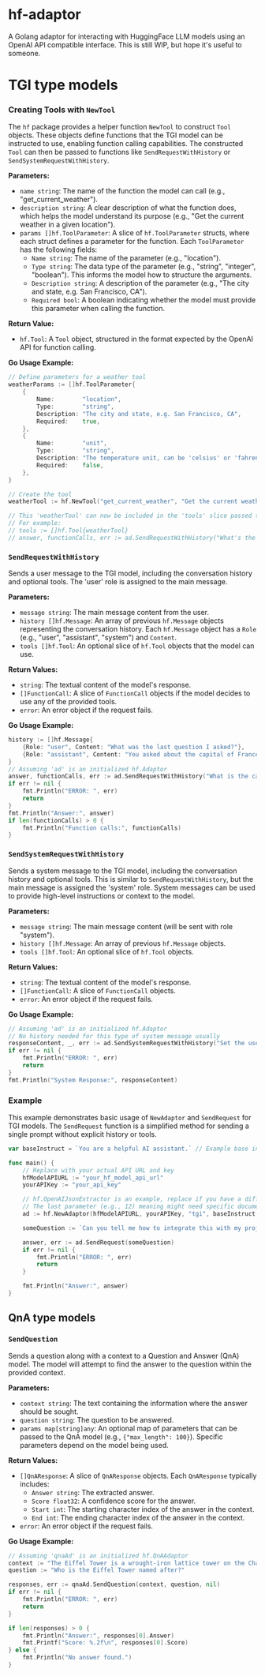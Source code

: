 # hf-adaptor
A Golang adaptor for interacting with HuggingFace LLM models using an OpenAI API compatible interface.
This is still WIP, but hope it's useful to someone.

# TGI type models

### Creating Tools with `NewTool`

The `hf` package provides a helper function `NewTool` to construct `Tool` objects. These objects define functions that the TGI model can be instructed to use, enabling function calling capabilities. The constructed `Tool` can then be passed to functions like `SendRequestWithHistory` or `SendSystemRequestWithHistory`.

**Parameters:**

- `name string`: The name of the function the model can call (e.g., "get_current_weather").
- `description string`: A clear description of what the function does, which helps the model understand its purpose (e.g., "Get the current weather in a given location").
- `params []hf.ToolParameter`: A slice of `hf.ToolParameter` structs, where each struct defines a parameter for the function. Each `ToolParameter` has the following fields:
    - `Name string`: The name of the parameter (e.g., "location").
    - `Type string`: The data type of the parameter (e.g., "string", "integer", "boolean"). This informs the model how to structure the arguments.
    - `Description string`: A description of the parameter (e.g., "The city and state, e.g. San Francisco, CA").
    - `Required bool`: A boolean indicating whether the model must provide this parameter when calling the function.

**Return Value:**

- `hf.Tool`: A `Tool` object, structured in the format expected by the OpenAI API for function calling.

**Go Usage Example:**

```go
// Define parameters for a weather tool
weatherParams := []hf.ToolParameter{
    {
        Name:        "location",
        Type:        "string",
        Description: "The city and state, e.g. San Francisco, CA",
        Required:    true,
    },
    {
        Name:        "unit",
        Type:        "string",
        Description: "The temperature unit, can be 'celsius' or 'fahrenheit'",
        Required:    false,
    },
}

// Create the tool
weatherTool := hf.NewTool("get_current_weather", "Get the current weather in a given location", weatherParams)

// This 'weatherTool' can now be included in the 'tools' slice passed to SendRequestWithHistory
// For example:
// tools := []hf.Tool{weatherTool}
// answer, functionCalls, err := ad.SendRequestWithHistory("What's the weather in Boston?", history, tools)
```

### `SendRequestWithHistory`

Sends a user message to the TGI model, including the conversation history and optional tools. The 'user' role is assigned to the main message.

**Parameters:**

- `message string`: The main message content from the user.
- `history []hf.Message`: An array of previous `hf.Message` objects representing the conversation history. Each `hf.Message` object has a `Role` (e.g., "user", "assistant", "system") and `Content`.
- `tools []hf.Tool`: An optional slice of `hf.Tool` objects that the model can use.

**Return Values:**

- `string`: The textual content of the model's response.
- `[]FunctionCall`: A slice of `FunctionCall` objects if the model decides to use any of the provided tools.
- `error`: An error object if the request fails.

**Go Usage Example:**

```go
history := []hf.Message{
    {Role: "user", Content: "What was the last question I asked?"},
    {Role: "assistant", Content: "You asked about the capital of France."},
}
// Assuming 'ad' is an initialized hf.Adaptor
answer, functionCalls, err := ad.SendRequestWithHistory("What is the capital of France?", history, nil)
if err != nil {
    fmt.Println("ERROR: ", err)
    return
}
fmt.Println("Answer:", answer)
if len(functionCalls) > 0 {
    fmt.Println("Function calls:", functionCalls)
}
```

### `SendSystemRequestWithHistory`

Sends a system message to the TGI model, including the conversation history and optional tools. This is similar to `SendRequestWithHistory`, but the main message is assigned the 'system' role. System messages can be used to provide high-level instructions or context to the model.

**Parameters:**

- `message string`: The main message content (will be sent with role "system").
- `history []hf.Message`: An array of previous `hf.Message` objects.
- `tools []hf.Tool`: An optional slice of `hf.Tool` objects.

**Return Values:**

- `string`: The textual content of the model's response.
- `[]FunctionCall`: A slice of `FunctionCall` objects.
- `error`: An error object if the request fails.

**Go Usage Example:**

```go
// Assuming 'ad' is an initialized hf.Adaptor
// No history needed for this type of system message usually
responseContent, _, err := ad.SendSystemRequestWithHistory("Set the user's language to French.", []hf.Message{}, nil)
if err != nil {
    fmt.Println("ERROR: ", err)
    return
}
fmt.Println("System Response:", responseContent)
```

### Example

This example demonstrates basic usage of `NewAdaptor` and `SendRequest` for TGI models.
The `SendRequest` function is a simplified method for sending a single prompt without explicit history or tools.

```go
var baseInstruct = `You are a helpful AI assistant.` // Example base instruction

func main() {
    // Replace with your actual API URL and key
    hfModelAPIURL := "your_hf_model_api_url"
    yourAPIKey := "your_api_key"

    // hf.OpenAIJsonExtractor is an example, replace if you have a different extractor
    // The last parameter (e.g., 12) meaning might need specific documentation for the NewAdaptor function
    ad := hf.NewAdaptor(hfModelAPIURL, yourAPIKey, "tgi", baseInstruct, hf.OpenAIJsonExtractor, 12 /* e.g. MaxTokens/Timeout/SomeConfig */)

    someQuestion := `Can you tell me how to integrate this with my project?`

    answer, err := ad.SendRequest(someQuestion)
    if err != nil {
        fmt.Println("ERROR: ", err)
        return
    }

    fmt.Println("Answer:", answer)
}
```

## QnA type models

### `SendQuestion`

Sends a question along with a context to a Question and Answer (QnA) model. The model will attempt to find the answer to the question within the provided context.

**Parameters:**

- `context string`: The text containing the information where the answer should be sought.
- `question string`: The question to be answered.
- `params map[string]any`: An optional map of parameters that can be passed to the QnA model (e.g., `{"max_length": 100}`). Specific parameters depend on the model being used.

**Return Values:**

- `[]QnAResponse`: A slice of `QnAResponse` objects. Each `QnAResponse` typically includes:
    - `Answer string`: The extracted answer.
    - `Score float32`: A confidence score for the answer.
    - `Start int`: The starting character index of the answer in the context.
    - `End int`: The ending character index of the answer in the context.
- `error`: An error object if the request fails.

**Go Usage Example:**

```go
// Assuming 'qnaAd' is an initialized hf.QnAAdaptor
context := "The Eiffel Tower is a wrought-iron lattice tower on the Champ de Mars in Paris, France. It is named after the engineer Gustave Eiffel, whose company designed and built the tower."
question := "Who is the Eiffel Tower named after?"

responses, err := qnaAd.SendQuestion(context, question, nil)
if err != nil {
    fmt.Println("ERROR: ", err)
    return
}

if len(responses) > 0 {
    fmt.Println("Answer:", responses[0].Answer)
    fmt.Printf("Score: %.2f\n", responses[0].Score)
} else {
    fmt.Println("No answer found.")
}
```
